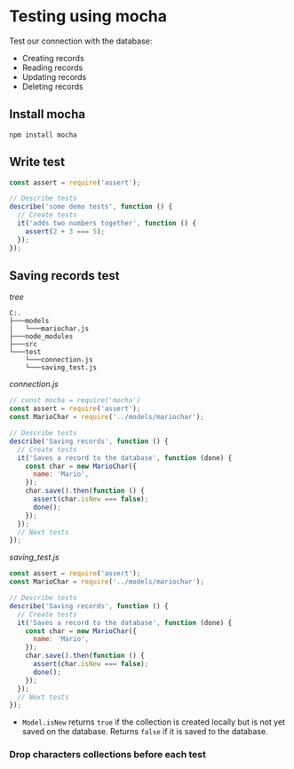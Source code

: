 # Testing using mocha

Test our connection with the database:

- Creating records
- Reading records
- Updating records
- Deleting records

## Install mocha

```
npm install mocha
```

## Write test

```js
const assert = require('assert');

// Describe tests
describe('some demo tests', function () {
  // Create tests
  it('adds two numbers together', function () {
    assert(2 + 3 === 5);
  });
});
```

## Saving records test

_tree_

```
C:.
├───models
|   └───mariochar.js
├───node_modules
├───src
└───test
    └───connection.js
    └───saving_test.js
```

_connection.js_

```js
// const mocha = require('mocha')
const assert = require('assert');
const MarioChar = require('../models/mariochar');

// Describe tests
describe('Saving records', function () {
  // Create tests
  it('Saves a record to the database', function (done) {
    const char = new MarioChar({
      name: 'Mario',
    });
    char.save().then(function () {
      assert(char.isNew === false);
      done();
    });
  });
  // Next tests
});
```

_saving_test.js_

```js
const assert = require('assert');
const MarioChar = require('../models/mariochar');

// Describe tests
describe('Saving records', function () {
  // Create tests
  it('Saves a record to the database', function (done) {
    const char = new MarioChar({
      name: 'Mario',
    });
    char.save().then(function () {
      assert(char.isNew === false);
      done();
    });
  });
  // Next tests
});
```

- `Model.isNew` returns `true` if the collection is created locally but is not yet saved on the database. Returns `false` if it is saved to the database.

### Drop characters collections before each test
